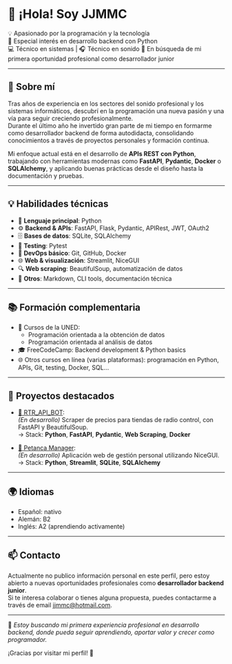 # 👋 ¡Hola! Soy JJMMC

💡 Apasionado por la programación y la tecnología  
🐍 Especial interés en desarrollo backend con Python  
💻 Técnico en sistemas | 🎧 Técnico en sonido 
🚀 En búsqueda de mi primera oportunidad profesional como desarrollador junior

---

## 🧠 Sobre mí

Tras años de experiencia en los sectores del sonido profesional y los sistemas informáticos, descubrí en la programación una nueva pasión y una vía para seguir creciendo profesionalmente.  
Durante el último año he invertido gran parte de mi tiempo en formarme como desarrollador backend de forma autodidacta, consolidando conocimientos a través de proyectos personales y formación continua.

Mi enfoque actual está en el desarrollo de **APIs REST con Python**, trabajando con herramientas modernas como **FastAPI**, **Pydantic**, **Docker** o **SQLAlchemy**, y aplicando buenas prácticas desde el diseño hasta la documentación y pruebas.

---

## 💡 Habilidades técnicas

- 🐍 **Lenguaje principal**: Python  
- ⚙️ **Backend & APIs**: FastAPI, Flask, Pydantic, APIRest, JWT, OAuth2  
- 🗄️ **Bases de datos**: SQLite, SQLAlchemy  
- 🧪 **Testing**: Pytest  
- 🐳 **DevOps básico**: Git, GitHub, Docker  
- 🌐 **Web & visualización**: Streamlit, NiceGUI  
- 🔍 **Web scraping**: BeautifulSoup, automatización de datos  
- 🧠 **Otros**: Markdown, CLI tools, documentación técnica

---

## 📚 Formación complementaria

- 🧾 Cursos de la UNED:
  - Programación orientada a la obtención de datos
  - Programación orientada al análisis de datos
- 🎓 FreeCodeCamp: Backend development & Python basics
- 🌐 Otros cursos en línea (varias plataformas): programación en Python, APIs, Git, testing, Docker, SQL...

---

## 🚀 Proyectos destacados

- [🔗 RTR_API_BOT](https://github.com/JJMMC/RTR_API_BOT):  
  *(En desarrollo)* Scraper de precios para tiendas de radio control, con FastAPI y BeautifulSoup.  
  → Stack: **Python**, **FastAPI**, **Pydantic**, **Web Scraping**, **Docker**

- [🔗 Petanca Manager](https://github.com/JJMMC/Petanca_Streamlit):  
  *(En desarrollo)* Aplicación web de gestión personal utilizando NiceGUI.  
  → Stack: **Python**, **Streamlit**, **SQLite**, **SQLAlchemy**



---

## 🌍 Idiomas

- Español: nativo  
- Alemán: B2  
- Inglés: A2 (aprendiendo activamente)

---

## 📫 Contacto

Actualmente no publico información personal en este perfil, pero estoy abierto a nuevas oportunidades profesionales como **desarrollador backend junior**.  
Si te interesa colaborar o tienes alguna propuesta, puedes contactarme a través de email jjmmc@hotmail.com.

---

🎯 *Estoy buscando mi primera experiencia profesional en desarrollo backend, donde pueda seguir aprendiendo, aportar valor y crecer como programador.*

¡Gracias por visitar mi perfil! 🙌

